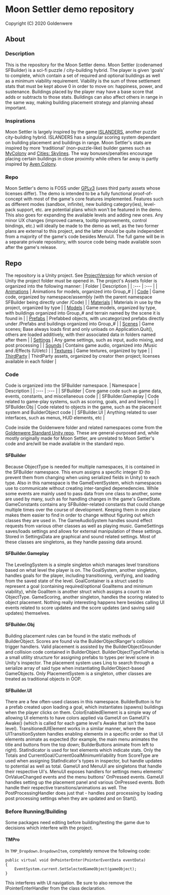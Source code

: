 # Moon Settler demo repository

Copyright (C) 2020 Goldenwere

## About

### Description

This is the repository for the Moon Settler demo. Moon Settler (codenamed SFBuilder) is a sci-fi puzzle / city-building hybrid. The player is given 'goals' to complete, which contain a set of required and optional buildings as well as a minimum viability requirement. Viability is the sum of three settlement stats that must be kept above 0 in order to move on: happiness, power, and sustenance. Buildings placed by the player may have a base score that adds or subtracts to those stats. Buildings can also affect others in range in the same way, making building placement strategy and planning ahead important.

### Inspirations

Moon Settler is largely inspired by the game [ISLANDERS](https://en.wikipedia.org/wiki/Islanders_(video_game)), another puzzle city-building hybrid. ISLANDERS has a singular scoring system dependant on building placement and buildings in range. Moon Settler's stats are inspired by more 'traditional' (non-puzzle-like) builder games such as [MyColony](https://www.apewebapps.com/my-colony/) and [Cities: Skylines](https://en.wikipedia.org/wiki/Cities:_Skylines). The way bonuses/penalties encourage placing certain buildings in close proximity while others far away is partly inspired by [Aven Colony](http://avencolony.com/).

### Repo

Moon Settler's demo is FOSS under [GPLv3](LICENSE.md) (uses third party assets whose licenses differ). The demo is intended to be a fully functional proof-of-concept with most of the game's core features implemented. Features such as different modes (sandbox, infinite), new building category(ies), level-pack support, etc. are potential plans which won't be featured in the demo. This also goes for expanding the available levels and adding new ones. Any minor UX changes (improved camera, tooltip improvements, control bindings, etc.) will ideally be made to the demo as well, as the two former plans are external to this project, and the latter should be quite independent from a majority of the game's code besides MenuUI. The full game will be in a separate private repository, with source code being made available soon after the game's release.

## Repo

The repository is a Unity project. See [ProjectVersion](ProjectSettings/ProjectVersion.txt) for which version of Unity the project folder must be opened in. The project's Assets folder is organized into the following manner:
| Folder | Description |
| :--- | :--- |
| [Animations](Assets/Animations) | Animations for models, organized into Group_# |
| [Code](Assets/Code) | Game code, organized by namespace/assembly (with the parent namespace SFBuilder being directly under /Code) |
| [Materials](Assets/Materials) | Materials in use by the project, organized by type |
| [Models](Assets/Models) | Game models, organized by type, with buildings organized into Group_# and terrain named by the scene it is found in |
| [Prefabs](Assets/Prefabs) | Prefabbed objects, with uncategorized prefabs directly under /Prefabs and buildings organized into Group_# |
| [Scenes](Assets/Scenes) | Game scenes; Base always loads first and only unloads on Application.Quit(), others are loaded additively, with their associated data in folders named after them |
| [Settings](Assets/Settings) | Any game settings, such as input, audio mixing, and post processing |
| [Sounds](Assets/Sounds) | Contains game audio, organized into /Music and /Effects (UI/etc) |
| [Textures](Assets/Textures) | Game textures, organized by type |
| [ThirdParty](Assets/ThirdParty) | ThirdParty assets, organized by creator then project; licenses available in each folder |

### Code

Code is organized into the SFBuilder namespace.
| Namespace | Description |
| :--- | :--- |
| SFBuilder | Core game code such as game data, events, constants, and miscellaneous code |
| SFBuilder.Gameplay | Code related to game-play systems, such as scoring, goals, and and leveling |
| SFBuilder.Obj | Code related to objects in the game, such as the placement system and BuilderObject code |
| SFBuilder.UI | Anything related to user interfaces, such as menus, HUD elements, etc |

Code inside the Goldenwere folder and related namespaces come from the [Goldenwere Standard Unity repo](https://github.com/Goldenwere/GW-Standard-Unity). These are general-purposed and, while mostly originally made for Moon Settler, are unrelated to Moon Settler's code and are/will be made available in the standard repo.

#### SFBuilder

Because ObjectType is needed for multiple namespaces, it is contained in the SFBuilder namespace. This enum assigns a specific integer ID (to prevent them from changing when using serialized fields in Unity) to each type. Also in this namespace is the GameEventSystem, which namespaces use to communicate without creating inter-tangled depenedencies. While some events are mainly used to pass data from one class to another, some are used by many, such as for handling changes in the game's GameState. GameConstants contains any SFBuilder-related constants that could change multiple times over the course of development. Keeping them in one place makes them easier to find in order to change without figuring out which classes they are used in. The GameAudioSystem handles sound effect requests from various other classes as well as playing music. GameSettings saves/loads settings and allows for external manipulation of these settings. Stored in SettingsData are graphical and sound related settings. Most of these classes are singletons, as they handle passing data around.

#### SFBuilder.Gameplay

The LevelingSystem is a simple singleton which manages level transitions based on what level the player is on. The GoalSystem, another singleton, handles goals for the player, including transitioning, verifying, and loading from the saved state of the level. GoalContainer is a struct used to represent a goal (containing required/optional GoalItems and minimum viability), while GoalItem is another struct which assigns a count to an ObjectType. GameScoring, another singleton, handles the scoring related to object placement. Nothing really interesting happens here besides calling UI events related to score updates and the score updates (and saving said updates) themselves.

#### SFBuilder.Obj

Building placement rules can be found in the static methods of BuilderObject. Scores are found via the BuilderObjectRanger's collision trigger handlers. Valid placement is assisted by the BuilderObjectGrounder and collision code contained in BuilderObject. BuilderObjectTypeToPrefab is a small utility structure for assigning prefabs to types per level scene in Unity's inspector. The placement system uses Linq to search through a serialize array of said type when instantiating BuilderObject-based GameObjects. Only PlacementSystem is a singleton, other classes are treated as traditional objects in OOP.

#### SFBuilder.UI

There are a few often-used classes in this namespace. BuilderButton is for a prefab created upon loading a goal, which instantiates (spawns) buildings when the player clicks on them. ColorEnabledElement is a simple way of allowing UI elements to have colors applied via GameUI on GameUI's Awake() (which is called for each game level's Awake that isn't the base level). TransitionedUIElement works in a similar manner, where the UITransitionSystem handles enabling elements in a specific order so that UI elements animate as expected (for example, the main menu animates the title and buttons from the top down; BuilderButtons animate from left to right). StatIndicator is used for text elements which indicate stats. Only the Totals and CurrentGoal/CurrentGoalMinimumViability from ScoreType are used when assigning StatIndicator's types in inspector, but handle updates to potential as well as total. GameUI and MenuUI are singletons that handle their respective UI's. MenuUI exposes handlers for settings menu elements' OnValueChanged events and the menu buttons' OnPressed events. GameUI handles setting up the placement panel and various OnPressed events. Both handle their respective transitions/animations as well. The PostProcessingHandler does just that - handles post processing by loading post processing settings when they are updated and on Start().

### Before Running/Building

Some packages need editing before building/testing the game due to decisions which interfere with the project.

#### TMPro

In `TMP_Dropdown.DropdownItem`, completely remove the following code:

```
public virtual void OnPointerEnter(PointerEventData eventData)
{
    EventSystem.current.SetSelectedGameObject(gameObject);
}
```

This interferes with UI navigation. Be sure to also remove the IPointerEnterHandler from the class declaration.